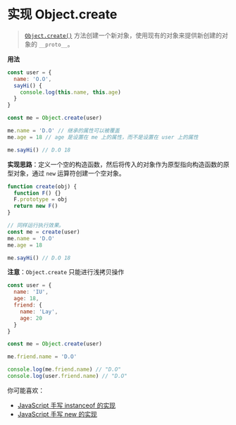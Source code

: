 # 实现 Object.create

> [`Object.create()`](https://developer.mozilla.org/zh-CN/docs/Web/JavaScript/Reference/Global_Objects/Object/create) 方法创建一个新对象，使用现有的对象来提供新创建的对象的 `__proto__`。

**用法**

```js
const user = {
  name: 'O.O',
  sayHi() {
    console.log(this.name, this.age)
  }
}

const me = Object.create(user)

me.name = 'D.O' // 继承的属性可以被覆盖
me.age = 18 // age 是设置在 me 上的属性，而不是设置在 user 上的属性

me.sayHi() // D.O 18
```

**实现思路**：定义一个空的构造函数，然后将传入的对象作为原型指向构造函数的原型对象，通过 `new` 运算符创建一个空对象。

```js
function create(obj) {
  function F() {}
  F.prototype = obj
  return new F()
}

// 同样运行执行效果。
const me = create(user)
me.name = 'D.O'
me.age = 18

me.sayHi() // D.O 18
```

**注意**：`Object.create` 只能进行浅拷贝操作

```js
const user = {
  name: 'IU',
  age: 18,
  friend: {
    name: 'Lay',
    age: 20
  }
}

const me = Object.create(user)

me.friend.name = 'D.O'

console.log(me.friend.name) // "D.O"
console.log(user.friend.name) // "D.O"
```

你可能喜欢：

- [JavaScript 手写 instanceof 的实现](https://www.jianshu.com/p/6bc86ec26918)
- [JavaScript 手写 new 的实现](https://www.jianshu.com/p/5e83c009fa96)

